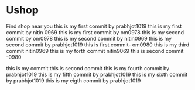 # Ushop
Find shop near you
this is my first commit by prabhjot1019
this is my first commit by nitin 0969
this is my first commit by om0978
this is my second commit by om0978
this is my second commit by nitin0969
this  is my second commit by prabhjot1019
this is first commit- om0980
this is my third commit nitin0969
this is my forth commit nitin9069
this is second commit -0980

this is my commit
this is second commit
this is my fourth commit by prabhjot1019
this is my fifth commit by prabhjot1019
this is my sixth commit by prabhjot1019
this is my eigth commit by prabhjot1019
